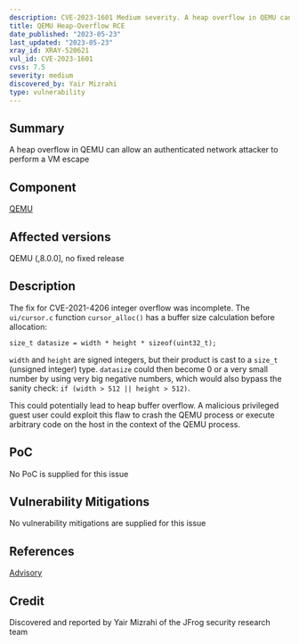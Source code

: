 ```yaml
---
description: CVE-2023-1601 Medium severity. A heap overflow in QEMU can allow an authenticated network attacker to perform a VM escape
title: QEMU Heap-Overflow RCE
date_published: "2023-05-23"
last_updated: "2023-05-23"
xray_id: XRAY-520621
vul_id: CVE-2023-1601
cvss: 7.5
severity: medium
discovered_by: Yair Mizrahi
type: vulnerability
---
```

## Summary
A heap overflow in QEMU can allow an authenticated network attacker to perform a VM escape

## Component

[QEMU](https://www.qemu.org/)

## Affected versions

QEMU (,8.0.0], no fixed release

## Description

The fix for CVE-2021-4206 integer overflow was incomplete.
The `ui/cursor.c` function `cursor_alloc()` has a buffer size calculation before allocation:
```
size_t datasize = width * height * sizeof(uint32_t);
```

`width` and `height` are signed integers, but their product is cast to a `size_t` (unsigned integer) type.
`datasize` could then become 0 or a very small number by using very big negative numbers, which would also bypass the sanity check: `if (width > 512 || height > 512)`.

This could potentially lead to heap buffer overflow.
A malicious privileged guest user could exploit this flaw to crash the QEMU process or execute arbitrary code on the host in the context of the QEMU process.

## PoC

No PoC is supplied for this issue

## Vulnerability Mitigations

No vulnerability mitigations are supplied for this issue

## References

[Advisory](https://access.redhat.com/security/cve/CVE-2023-1601)

## Credit

Discovered and reported by Yair Mizrahi of the JFrog security research team
